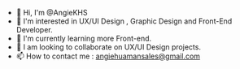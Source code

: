 - 👋 Hi, I'm @AngieKHS
- 👀 I'm interested in UX/UI Design , Graphic Design and Front-End Developer.
- 🌱 I'm currently learning more Front-end.
- 💞️ I am looking to collaborate on UX/UI Design projects.
- 📫 How to contact me : angiehuamansales@gmail.com

